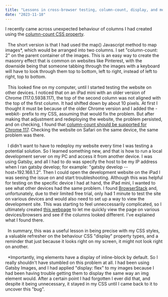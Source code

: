 ```yaml
---
title: "Lessons in cross-browser testing, column-count, display, and more"
date: "2023-11-18"
---
```


I recently came across unexpected behaviour of columns I had created using the [column-count CSS property](https://developer.mozilla.org/en-US/docs/Web/CSS/column-count).  
&nbsp;  
&nbsp;
The short version is that I had used the map() Javascript method to map images*, which would be arranged into two columns. I set "column-count: 2" on the parent container of the images. This is an easy way to create the masonry effect that is common on websites like Pinterest, with the downside being that someone tabbing through the images with a keyboard will have to look through them top to bottom, left to right, instead of left to right, top to bottom.  
&nbsp;  
&nbsp;
This looked fine on my computer, until I started testing the website on other devices. I noticed that on an iPad mini with an older version of Chrome (117.0.5938.117), the top of the second column was not aligned with the top of the first column. It had shifted down by about 10 pixels. At first I thought it must be because of the older Chrome version and I added the -webkit- prefix to my CSS, assuming that would fix the problem. But after making that adjustment and redeploying the website, the problem persisted, and on checking, I found that [column-count should be supported for Chrome 117](https://caniuse.com/?search=column-count). Checking the website on Safari on the same device, the same problem was there.  
&nbsp;  
&nbsp;
I didn't want to have to redeploy my website every time I was testing a potential solution. So I learned something new, and that is how to run a local development server on my PC and access it from another device. I was using Gatsby, and all I had to do was specify the host to be my IP address when I ran gatsby develop; for example: "gatsby develop --host=192.168.1.2". Then I could open the development website on the iPad I was seeing the issue on and start troubleshooting. Although this was helpful for testing on the specific device I had at hand, the iPad mini, I wanted to see what other devices had the same problem. I found [BrowserStack](https://www.browserstack.com/) and, unfortunately, due to their limited free trial, only had 1 minute to test the site on various devices and would also need to set up a way to view the development site. This was starting to feel unneccessarily complicated, so I ultimately created [this webpage](https://athenascode.github.io/Column-Count-Tester/) to let me quickly view the page on various devices/browsers and see if the columns looked different. I've explained what I found there.  
&nbsp;  
&nbsp;
In summary, this was a useful lesson in being precise with my CSS styles, a valuable refresher on the behaviour CSS "display" property types, and a reminder that just because it looks right on my screen, it might not look right on another.  
&nbsp;  
&nbsp;
*Importantly, img elements have a display of inline-block by default. So I really shouldn't have stumbled on this problem at all. I had been using Gatsby Images, and I had applied "display: flex" to my images because I had been having trouble getting them to display the same way an img element would. After a certain point I had forgotten I ever did that, and despite it being unnecessary, it stayed in my CSS until I came back to it to uncover this "bug".
